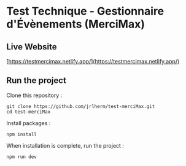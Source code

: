 # Test Technique - Gestionnaire d'Évènements (MerciMax)

## Live Website
[https://testmercimax.netlify.app/](https://testmercimax.netlify.app/)
## Run the project

Clone this repository :

```console
git clone https://github.com/jrlherm/test-merciMax.git
cd test-merciMax
```

Install packages :

```console
npm install
```

When installation is complete, run the project :

```console
npm run dev
```

